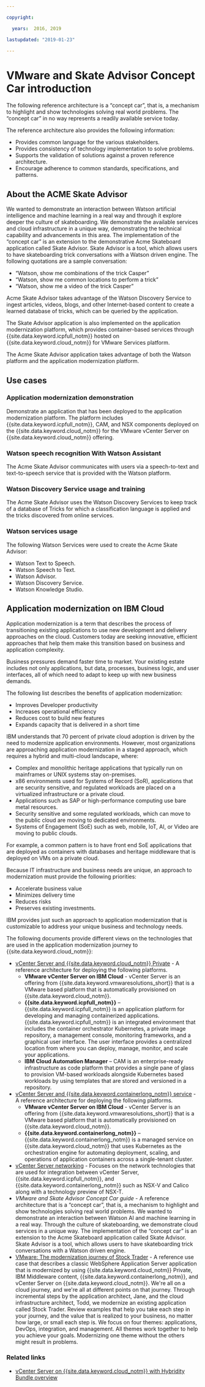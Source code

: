 ```yaml
---

copyright:

  years:  2016, 2019

lastupdated: "2019-01-23"

---
```


# VMware and Skate Advisor Concept Car introduction

The following reference architecture is a “concept car”, that is, a mechanism to
highlight and show technologies solving real world problems. The “concept car” in no way represents a
readily available service today.

The reference architecture also provides the following information:

-   Provides common language for the various stakeholders.
-   Provides consistency of technology implementation to solve problems.
-   Supports the validation of solutions against a proven reference
architecture.
-   Encourage adherence to common standards,
specifications, and patterns.

## About the ACME Skate Advisor

We wanted to demonstrate an interaction between Watson artificial
intelligence and machine learning in a real way and through it explore
deeper the culture of skateboarding. We demonstrate the available services and cloud infrastructure in a unique
way, demonstrating the technical capability and advancements in this
area. The implementation of the “concept car” is an extension to the
demonstrative Acme Skateboard application called Skate Advisor. Skate
Advisor is a tool, which allows users to have skateboarding trick
conversations with a Watson driven engine. The following quotations are a sample conversation:

-   “Watson, show me combinations of the trick Casper”
-   “Watson, show me common locations to perform a trick”
-   “Watson, show me a video of the trick Casper”

Acme Skate Advisor takes advantage of the Watson Discovery Service to
ingest articles, videos, blogs, and other Internet-based content to
create a learned database of tricks, which can be queried by the
application.

The Skate Advisor application is also implemented on the application
modernization platform, which provides container-based services through
{{site.data.keyword.icpfull_notm}} hosted on {{site.data.keyword.cloud_notm}} for VMware Services platform.

The Acme Skate Advisor application takes advantage of both the Watson
platform and the application modernization platform.

## Use cases

### Application modernization demonstration

Demonstrate an application that has been deployed to the application
modernization platform. The platform includes {{site.data.keyword.icpfull_notm}}, CAM, and NSX components
deployed on the {{site.data.keyword.cloud_notm}} for the VMware vCenter Server on {{site.data.keyword.cloud_notm}}
offering.

### Watson speech recognition With Watson Assistant

The Acme Skate Advisor communicates with users via a speech-to-text and
text-to-speech service that is provided with the Watson platform.

### Watson Discovery Service usage and training

The Acme Skate Advisor uses the Watson Discovery Services to keep
track of a database of Tricks for which a classification language is applied and the tricks discovered from online services.

### Watson services usage

The following Watson Services were used to create the Acme Skate
Advisor:
-   Watson Text to Speech.
-   Watson Speech to Text.
-   Watson Advisor.
-   Watson Discovery Service.
-   Watson Knowledge Studio.

## Application modernization on IBM Cloud

Application modernization is a term that describes the process of transitioning existing applications to use new development and delivery approaches on the cloud. Customers today are seeking innovative, efficient approaches that help them make this transition based on business and application complexity.

Business pressures demand faster time to market. Your existing estate includes not only applications, but data, processes, business logic, and user interfaces, all of which need to adapt to keep up with new business demands.

The following list describes the benefits of application modernization:
- Improves Developer productivity
- Increases operational efficiency
- Reduces cost to build new features
- Expands capacity that is delivered in a short time

IBM understands that 70 percent of private cloud adoption is driven by the need to modernize application environments. However, most organizations are approaching application modernization in a staged approach, which requires a hybrid and multi-cloud landscape, where:

- Complex and monolithic heritage applications that typically run on mainframes or UNIX systems stay on-premises.
- x86 environments used for Systems of Record (SoR), applications that are security sensitive, and regulated workloads are placed on a virtualized infrastructure or a private cloud.
- Applications such as SAP or high-performance computing use bare metal resources.
- Security sensitive and some regulated workloads, which can move to the public cloud are moving to dedicated environments.
- Systems of Engagement (SoE) such as web, mobile, IoT, AI, or Video are moving to public clouds.

For example, a common pattern is to have front end SoE applications that are deployed as containers with databases and heritage middleware that is deployed on VMs on a private cloud.

Because IT infrastructure and business needs are unique, an approach to modernization must provide the following priorities:

* Accelerate business value
* Minimizes delivery time
* Reduces risks
* Preserves existing investments.

IBM provides just such an approach to application
modernization that is customizable to address your unique business and
technology needs.

The following documents provide different views on the technologies that are used in the application modernization journey to {{site.data.keyword.cloud_notm}}:

* [vCenter Server and {{site.data.keyword.cloud_notm}} Private](/docs/services/vmwaresolutions/archiref/vcsicp?topic=vmware-solutions-vmware-vcenter-server-on-ibm-cloud-and-ibm-cloud-private-introduction) - A reference architecture for deploying the following platforms.
   - **VMware vCenter Server on IBM Cloud** - vCenter Server is an offering from {{site.data.keyword.vmwaresolutions_short}} that is a VMware based platform that is automatically provisioned on {{site.data.keyword.cloud_notm}}.
   - **{{site.data.keyword.icpfull_notm}}** – {{site.data.keyword.icpfull_notm}} is an application platform for developing and managing containerized applications. {{site.data.keyword.icpfull_notm}} is an integrated environment that includes the container orchestrator Kubernetes, a private image repository, a management console, monitoring frameworks, and a graphical user interface. The user interface provides a centralized location from where you can deploy, manage, monitor, and scale your applications.
   - **IBM Cloud Automation Manager** – CAM is an enterprise-ready infrastructure as code platform that provides a single pane of glass to provision VM-based workloads alongside Kubernetes based workloads by using templates that are stored and versioned in a repository.
* [vCenter Server and {{site.data.keyword.containerlong_notm}} service](/docs/services/vmwaresolutions/archiref/vcsiks?topic=vmware-solutions-vcenter-server-and-ibm-cloud-kubernetes-service-introduction) - A reference architecture for deploying the following platforms.
   - **VMware vCenter Server on IBM Cloud** - vCenter Server is an offering from {{site.data.keyword.vmwaresolutions_short}} that is a VMware based platform that is automatically provisioned on {{site.data.keyword.cloud_notm}}.
   - **{{site.data.keyword.containerlong_notm}}** – {{site.data.keyword.containerlong_notm}} is a managed service on {{site.data.keyword.cloud_notm}} that uses Kubernetes as the orchestration engine for automating deployment, scaling, and operations of application containers across a single-tenant cluster.
* [vCenter Server networking](/docs/services/vmwaresolutions/archiref/vcsnsxt?topic=vmware-solutions-vcenter-server-networking-introduction) - Focuses on the network technologies that are used for integration between vCenter Server, {{site.data.keyword.icpfull_notm}}, and {{site.data.keyword.containerlong_notm}} such as NSX-V and Calico along with a technology preview of NSX-T.
* _VMware and Skate Advisor Concept Car guide_ - A reference architecture that is a “concept car”, that is, a mechanism to highlight and show technologies solving real world problems. We wanted to demonstrate an interaction between Watson AI and machine learning in a real way. Through the culture of skateboarding, we demonstrate cloud services in a unique way. The implementation of the “concept car” is an extension to the Acme Skateboard application called Skate Advisor. Skate Advisor is a tool, which allows users to have skateboarding trick conversations with a Watson driven engine.
* [VMware: The modernization journey of Stock Trader](/docs/services/vmwaresolutions/archiref/vcscontent?topic=vmware-solutions-modernization-journey) - A reference use case that describes a classic WebSphere Application Server application that is modernized by using {{site.data.keyword.cloud_notm}} Private, IBM Middleware content, {{site.data.keyword.containerlong_notm}}, and vCenter Server on {{site.data.keyword.cloud_notm}}. We're all on a cloud journey, and we're all at different points on that journey. Through incremental steps by the application architect, Jane, and the cloud infrastructure architect, Todd, we modernize an existing application called Stock Trader. Review examples that help you take each step in your journey, and the value that is realized to your business, no matter how large, or small each step is. We focus on four themes: applications, DevOps, integration, and management. All themes work together to help you achieve your goals. Modernizing one theme without the others might result in problems.

### Related links

* [vCenter Server on {{site.data.keyword.cloud_notm}} with Hybridity Bundle overview](/docs/services/vmwaresolutions/archiref/vcs?topic=vmware-solutions-vcenter-server-on-ibm-cloud-with-hybridity-bundle-overview)

